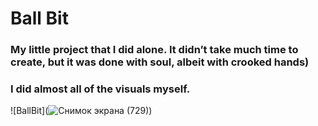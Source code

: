 # Ball Bit
### My little project that I did alone. It didn’t take much time to create, but it was done with soul, albeit with crooked hands)
### I did almost all of the visuals myself.
![BallBit](![Снимок экрана (729)](https://github.com/Vanchegs/BallBit/assets/115901143/c7624b0b-8801-4a13-b022-fa49130077d6))
